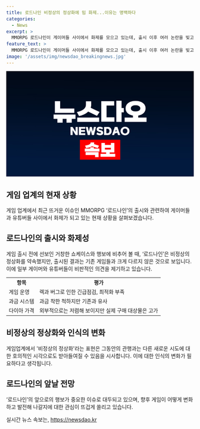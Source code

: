 ```yaml
---
title: 로드나인 비정상의 정상화에 밈 화제...이유는 명백하다
categories:
  - News
excerpt: >
  MMORPG 로드나인이 게이머들 사이에서 화제를 모으고 있는데, 출시 이후 여러 논란을 빚고 있다. 기존 리니지 라이크와 유사함에도 불구하고, 과금 체계와 게임 품질 등에서 논란이 일고 있으며, 이로인해 로드나인은 게이머들과 유튜버들 사이에서 비판을 받고 있다. 출시 이후 긴급점검과 연장된 점검 등으로 고객의 불만도 커지고 있는데, 이에 대한 개선이 이뤄지지 않을 경우 향후 게임의 인기에 영향을 줄 수 있을 것으로 보인다.
feature_text: >
  MMORPG 로드나인이 게이머들 사이에서 화제를 모으고 있는데, 출시 이후 여러 논란을 빚고 있다. 기존 리니지 라이크와 유사함에도 불구하고, 과금 체계와 게임 품질 등에서 논란이 일고 있으며, 이로인해 로드나인은 게이머들과 유튜버들 사이에서 비판을 받고 있다. 출시 이후 긴급점검과 연장된 점검 등으로 고객의 불만도 커지고 있는데, 이에 대한 개선이 이뤄지지 않을 경우 향후 게임의 인기에 영향을 줄 수 있을 것으로 보인다.
image: '/assets/img/newsdao_breakingnews.jpg'
---
```


<p><img src="/assets/img/newsdao_breakingnews.jpg" alt="ranknews 속보" /></p>

<h2>게임 업계의 현재 상황</h2>

<p data-ke-size="size16">게임 업계에서 최근 뜨거운 이슈인 MMORPG ‘로드나인’의 출시와 관련하여 게이머들과 유튜버들 사이에서 화제가 되고 있는 현재 상황을 살펴보겠습니다.</p>

<h2>로드나인의 출시와 화제성</h2>

<p data-ke-size="size16">게임 출시 전에 선보인 거창한 쇼케이스와 행보에 비추어 볼 때, ‘로드나인’은 비정상의 정상화를 약속했지만, 출시된 결과는 기존 게임들과 크게 다르지 않은 것으로 보입니다. 이에 일부 게이머와 유튜버들이 비판적인 의견을 제기하고 있습니다.</p>

<table>
  <tr>
    <td style="text-align: center; height: 17px;"><b>항목</b></td>
    <td style="text-align: center; height: 17px;"><b>평가</b></td>
  </tr>
  <tr>
    <td style="text-align: left;">게임 운영</td>
    <td style="text-align: left;">렉과 버그로 인한 긴급점검, 최적화 부족</td>
  </tr>
  <tr>
    <td style="text-align: left;">과금 시스템</td>
    <td style="text-align: left;">과금 착한 척하지만 기존과 유사</td>
  </tr>
  <tr>
    <td style="text-align: left;">다이아 가격</td>
    <td style="text-align: left;">외부적으로는 저렴해 보이지만 실제 구매 대상물은 고가</td>
  </tr>
</table>

<h2>비정상의 정상화와 인식의 변화</h2>

<p data-ke-size="size16">게임업계에서 '비정상의 정상화'라는 표현은 그동안의 관행과는 다른 새로운 시도에 대한 호의적인 시각으로도 받아들여질 수 있음을 시사합니다. 이에 대한 인식의 변화가 필요하다고 생각됩니다.</p>

<h2>로드나인의 앞날 전망</h2>

<p data-ke-size="size16">‘로드나인’의 앞으로의 행보가 중요한 이슈로 대두되고 있으며, 향후 게임이 어떻게 변화하고 발전해 나갈지에 대한 관심이 뜨겁게 쏠리고 있습니다.</p>
실시간 뉴스 속보는, <a href="https://newsdao.kr" rel="dofollow">https://newsdao.kr</a>


